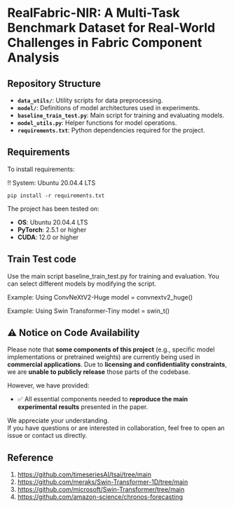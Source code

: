 # RealFabric-NIR: A Multi-Task Benchmark Dataset for Real-World Challenges in Fabric Component Analysis

## Repository Structure

- **`data_utils/`**: Utility scripts for data preprocessing.
- **`model/`**: Definitions of model architectures used in experiments.
- **`baseline_train_test.py`**: Main script for training and evaluating models.
- **`model_utils.py`**: Helper functions for model operations.
- **`requirements.txt`**: Python dependencies required for the project.

## Requirements

To install requirements:

!! System: Ubuntu 20.04.4 LTS
```setup
pip install -r requirements.txt
```

The project has been tested on:
- **OS**: Ubuntu 20.04.4 LTS
- **PyTorch**: 2.5.1 or higher
- **CUDA**: 12.0 or higher

## Train Test code

Use the main script baseline_train_test.py for training and evaluation. You can select different models by modifying the script.

Example: Using ConvNeXtV2-Huge
model = convnextv2_huge()

Example: Using Swin Transformer-Tiny
model = swin_t()

## ⚠️ Notice on Code Availability

Please note that **some components of this project** (e.g., specific model implementations or pretrained weights) are currently being used in **commercial applications**. Due to **licensing and confidentiality constraints**, we are **unable to publicly release** those parts of the codebase.

However, we have provided:

- ✅ All essential components needed to **reproduce the main experimental results** presented in the paper.

We appreciate your understanding.  
If you have questions or are interested in collaboration, feel free to open an issue or contact us directly.



## Reference

1. https://github.com/timeseriesAI/tsai/tree/main
2. https://github.com/meraks/Swin-Transformer-1D/tree/main
3. https://github.com/microsoft/Swin-Transformer/tree/main
4. https://github.com/amazon-science/chronos-forecasting


